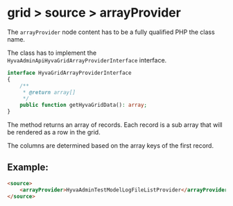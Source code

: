 # grid > source > arrayProvider

The `arrayProvider` node content has to be a fully qualified PHP the class name.

The class has to implement the `HyvaAdminApiHyvaGridArrayProviderInterface` interface.

```php
interface HyvaGridArrayProviderInterface
{
    /**
     * @return array[]
     */
    public function getHyvaGridData(): array;
}
```

The method returns an array of records. Each record is a sub array that will be rendered as a row in the grid.

The columns are determined based on the array keys of the first record.

## Example:

```html
<source>
    <arrayProvider>HyvaAdminTestModelLogFileListProvider</arrayProvider>
</source>
```

